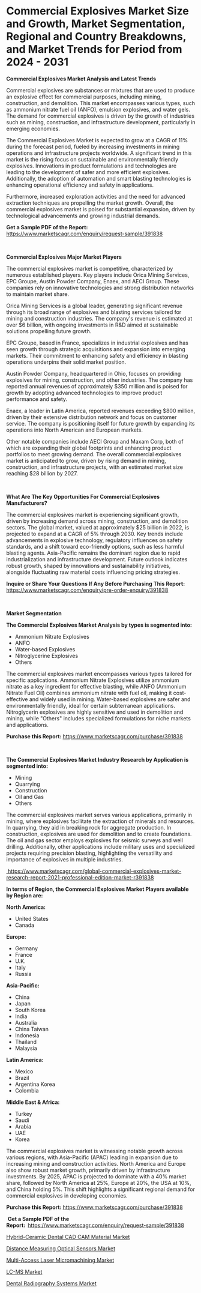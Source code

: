 <p><h1>Commercial Explosives Market Size and Growth, Market Segmentation, Regional and Country Breakdowns, and Market Trends for Period from 2024 -  2031</h1></p><p><strong>Commercial Explosives Market Analysis and Latest Trends</strong></p>
<p><p>Commercial explosives are substances or mixtures that are used to produce an explosive effect for commercial purposes, including mining, construction, and demolition. This market encompasses various types, such as ammonium nitrate fuel oil (ANFO), emulsion explosives, and water gels. The demand for commercial explosives is driven by the growth of industries such as mining, construction, and infrastructure development, particularly in emerging economies.</p><p>The Commercial Explosives Market is expected to grow at a CAGR of 11% during the forecast period, fueled by increasing investments in mining operations and infrastructure projects worldwide. A significant trend in this market is the rising focus on sustainable and environmentally friendly explosives. Innovations in product formulations and technologies are leading to the development of safer and more efficient explosives. Additionally, the adoption of automation and smart blasting technologies is enhancing operational efficiency and safety in applications.</p><p>Furthermore, increased exploration activities and the need for advanced extraction techniques are propelling the market growth. Overall, the commercial explosives market is poised for substantial expansion, driven by technological advancements and growing industrial demands.</p></p>
<p><strong>Get a Sample PDF of the Report:&nbsp;</strong> <a href="https://www.marketscagr.com/enquiry/request-sample/391838?utm_campaign=1801&utm_medium=2&utm_source=Github&utm_content=ia&utm_term=26102024&utm_id=commercial-explosives">https://www.marketscagr.com/enquiry/request-sample/391838</a></p>
<p>&nbsp;</p>
<p><strong>Commercial Explosives Major Market Players</strong></p>
<p><p>The commercial explosives market is competitive, characterized by numerous established players. Key players include Orica Mining Services, EPC Groupe, Austin Powder Company, Enaex, and AECI Group. These companies rely on innovative technologies and strong distribution networks to maintain market share.</p><p>Orica Mining Services is a global leader, generating significant revenue through its broad range of explosives and blasting services tailored for mining and construction industries. The company's revenue is estimated at over $6 billion, with ongoing investments in R&D aimed at sustainable solutions propelling future growth.</p><p>EPC Groupe, based in France, specializes in industrial explosives and has seen growth through strategic acquisitions and expansion into emerging markets. Their commitment to enhancing safety and efficiency in blasting operations underpins their solid market position.</p><p>Austin Powder Company, headquartered in Ohio, focuses on providing explosives for mining, construction, and other industries. The company has reported annual revenues of approximately $350 million and is poised for growth by adopting advanced technologies to improve product performance and safety.</p><p>Enaex, a leader in Latin America, reported revenues exceeding $800 million, driven by their extensive distribution network and focus on customer service. The company is positioning itself for future growth by expanding its operations into North American and European markets.</p><p>Other notable companies include AECI Group and Maxam Corp, both of which are expanding their global footprints and enhancing product portfolios to meet growing demand. The overall commercial explosives market is anticipated to grow, driven by rising demand in mining, construction, and infrastructure projects, with an estimated market size reaching $28 billion by 2027.</p></p>
<p>&nbsp;</p>
<p><strong>What Are The Key Opportunities For Commercial Explosives Manufacturers?</strong></p>
<p><p>The commercial explosives market is experiencing significant growth, driven by increasing demand across mining, construction, and demolition sectors. The global market, valued at approximately $25 billion in 2022, is projected to expand at a CAGR of 5% through 2030. Key trends include advancements in explosive technology, regulatory influences on safety standards, and a shift toward eco-friendly options, such as less harmful blasting agents. Asia-Pacific remains the dominant region due to rapid industrialization and infrastructure development. Future outlook indicates robust growth, shaped by innovations and sustainability initiatives, alongside fluctuating raw material costs influencing pricing strategies.</p></p>
<p><strong>Inquire or Share Your Questions If Any Before Purchasing This Report:</strong> <a href="https://www.marketscagr.com/enquiry/pre-order-enquiry/391838?utm_campaign=1801&utm_medium=2&utm_source=Github&utm_content=ia&utm_term=26102024&utm_id=commercial-explosives">https://www.marketscagr.com/enquiry/pre-order-enquiry/391838</a></p>
<p>&nbsp;</p>
<p><strong>Market Segmentation</strong></p>
<p><strong>The Commercial Explosives Market Analysis by types is segmented into:</strong></p>
<p><ul><li>Ammonium Nitrate Explosives</li><li>ANFO</li><li>Water-based Explosives</li><li>Nitroglycerine Explosives</li><li>Others</li></ul></p>
<p><p>The commercial explosives market encompasses various types tailored for specific applications. Ammonium Nitrate Explosives utilize ammonium nitrate as a key ingredient for effective blasting, while ANFO (Ammonium Nitrate Fuel Oil) combines ammonium nitrate with fuel oil, making it cost-effective and widely used in mining. Water-based explosives are safer and environmentally friendly, ideal for certain subterranean applications. Nitroglycerin explosives are highly sensitive and used in demolition and mining, while "Others" includes specialized formulations for niche markets and applications.</p></p>
<p><strong>Purchase this Report:&nbsp;</strong><a href="https://www.marketscagr.com/purchase/391838?utm_campaign=1801&utm_medium=2&utm_source=Github&utm_content=ia&utm_term=26102024&utm_id=commercial-explosives">https://www.marketscagr.com/purchase/391838</a></p>
<p>&nbsp;</p>
<p><strong>The Commercial Explosives Market Industry Research by Application is segmented into:</strong></p>
<p><ul><li>Mining</li><li>Quarrying</li><li>Construction</li><li>Oil and Gas</li><li>Others</li></ul></p>
<p><p>The commercial explosives market serves various applications, primarily in mining, where explosives facilitate the extraction of minerals and resources. In quarrying, they aid in breaking rock for aggregate production. In construction, explosives are used for demolition and to create foundations. The oil and gas sector employs explosives for seismic surveys and well drilling. Additionally, other applications include military uses and specialized projects requiring precision blasting, highlighting the versatility and importance of explosives in multiple industries.</p></p>
<p><a href="https://www.marketscagr.com/global-commercial-explosives-market-research-report-2021-professional-edition-market-r391838?utm_campaign=1801&utm_medium=2&utm_source=Github&utm_content=ia&utm_term=26102024&utm_id=commercial-explosives">&nbsp;https://www.marketscagr.com/global-commercial-explosives-market-research-report-2021-professional-edition-market-r391838</a></p>
<p><strong>In terms of Region, the Commercial Explosives Market Players available by Region are:</strong></p>
<p>
    <p> <strong> North America: </strong>
        <ul>
            <li>United States</li>
            <li>Canada</li>
        </ul>
        </p> 
    <p> <strong> Europe: </strong>
        <ul>
            <li>Germany</li>
            <li>France</li>
            <li>U.K.</li>
            <li>Italy</li>
            <li>Russia</li>
        </ul>
        </p> 
    <p> <strong> Asia-Pacific: </strong>
        <ul>
            <li>China</li>
            <li>Japan</li>
            <li>South Korea</li>
            <li>India</li>
            <li>Australia</li>
            <li>China Taiwan</li>
            <li>Indonesia</li>
            <li>Thailand</li>
            <li>Malaysia</li>
        </ul>
        </p> 
    <p> <strong> Latin America: </strong>
        <ul>
            <li>Mexico</li>
            <li>Brazil</li>
            <li>Argentina Korea</li>
            <li>Colombia</li>
        </ul>
        </p> 
    <p> <strong> Middle East & Africa: </strong>
        <ul>
            <li>Turkey</li>
            <li>Saudi</li>
            <li>Arabia</li>
            <li>UAE</li>
            <li>Korea</li>
        </ul>
    </p>
    </p>
<p><p>The commercial explosives market is witnessing notable growth across various regions, with Asia-Pacific (APAC) leading in expansion due to increasing mining and construction activities. North America and Europe also show robust market growth, primarily driven by infrastructure investments. By 2025, APAC is projected to dominate with a 40% market share, followed by North America at 25%, Europe at 20%, the USA at 10%, and China holding 5%. This shift highlights a significant regional demand for commercial explosives in developing economies.</p></p>
<p><strong>Purchase this Report: </strong><a href="https://www.marketscagr.com/purchase/391838?utm_campaign=1801&utm_medium=2&utm_source=Github&utm_content=ia&utm_term=26102024&utm_id=commercial-explosives">https://www.marketscagr.com/purchase/391838</a></p>
<p>&nbsp;<strong>Get a Sample PDF of the Report:&nbsp;&nbsp;</strong><a href="https://www.marketscagr.com/enquiry/request-sample/391838?utm_campaign=1801&utm_medium=2&utm_source=Github&utm_content=ia&utm_term=26102024&utm_id=commercial-explosives">https://www.marketscagr.com/enquiry/request-sample/391838</a></p>
<p><strong></strong></p>
<p><p><a href="https://www.linkedin.com/pulse/hybrid-ceramic-dental-cad-cam-material-market-size-share-trends-33x3e?utm_campaign=1801&utm_medium=2&utm_source=Github&utm_content=ia&utm_term=26102024&utm_id=commercial-explosives">Hybrid-Ceramic Dental CAD CAM Material Market</a></p><p><a href="https://www.linkedin.com/pulse/navigating-distance-measuring-optical-sensors-market-expert-itjlf?utm_campaign=1801&utm_medium=2&utm_source=Github&utm_content=ia&utm_term=26102024&utm_id=commercial-explosives">Distance Measuring Optical Sensors Market</a></p><p><a href="https://www.linkedin.com/pulse/multi-access-laser-micromachining-market-global-share-cqk8c?utm_campaign=1801&utm_medium=2&utm_source=Github&utm_content=ia&utm_term=26102024&utm_id=commercial-explosives">Multi-Access Laser Micromachining Market</a></p><p><a href="https://www.linkedin.com/pulse/lc-ms-market-research-report-2024-2031-minethesearch-faxrc?utm_campaign=1801&utm_medium=2&utm_source=Github&utm_content=ia&utm_term=26102024&utm_id=commercial-explosives">LC-MS Market</a></p><p><a href="https://www.linkedin.com/pulse/dental-radiography-systems-market-size-share-growth-analysis-kwepe?utm_campaign=1801&utm_medium=2&utm_source=Github&utm_content=ia&utm_term=26102024&utm_id=commercial-explosives">Dental Radiography Systems Market</a></p></p>